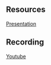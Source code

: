 ## Resources
[Presentation](https://gitcdn.link/repo/2dv514/syllabus/master/lectures/00_course-introduction/index.html)

## Recording
[Youtube](https://youtu.be/JII1czdg9II?t=22)

